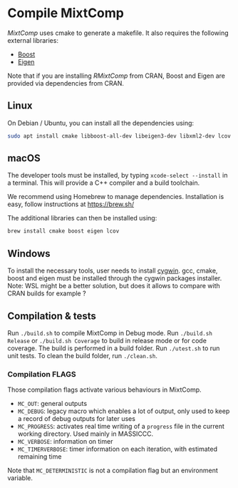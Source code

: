 # Compile MixtComp

*MixtComp* uses cmake to generate a makefile. It also requires the following external libraries:

- [Boost](https://www.boost.org/)
- [Eigen](http://eigen.tuxfamily.org)

Note that if you are installing *RMixtComp* from CRAN, Boost and Eigen are provided via dependencies from CRAN.

## Linux

On Debian / Ubuntu, you can install all the dependencies using:

``` bash
sudo apt install cmake libboost-all-dev libeigen3-dev libxml2-dev lcov
```

## macOS

The developer tools must be installed, by typing `xcode-select --install` in a terminal. This will provide a C++ compiler and a build toolchain.

We recommend using Homebrew to manage dependencies. Installation is easy, follow instructions at <https://brew.sh/>

The additional libraries can then be installed using:

``` bash
brew install cmake boost eigen lcov
```

## Windows

To install the necessary tools, user needs to install [cygwin](https://www.cygwin.com/). gcc, cmake, boost and eigen must be installed through the cygwin packages installer. Note: WSL might be a better solution, but does it allows to compare with CRAN builds for example ?

## Compilation & tests

Run `./build.sh` to compile MixtComp in Debug mode. Run `./build.sh Release` or `./build.sh Coverage` to build in release mode or for code coverage. The build is performed in a build folder.
Run `./utest.sh` to run unit tests.
To clean the build folder, run `./clean.sh`.

### Compilation FLAGS

Those compilation flags activate various behaviours in MixtComp.

- `MC_OUT`: general outputs
- `MC_DEBUG`: legacy macro which enables a lot of output, only used to keep a record of debug outputs for later uses
- `MC_PROGRESS`: activates real time writing of a `progress` file in the current working directory. Used mainly in MASSICCC.
- `MC_VERBOSE`: information on timer
- `MC_TIMERVERBOSE`: timer information on each iteration, with estimated remaining time

Note that `MC_DETERMINISTIC` is not a compilation flag but an environment variable.
